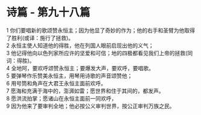 # 诗篇 - 第九十八篇
  
 1 你们要唱新的歌颂赞永恒主；因为他显了奇妙的作为；他的右手和圣臂为他取得了胜利(或译：施行了拯救)。  
 2 永恒主使人知道他的得胜，他在列国人眼前启现出他的义气；  
 3 他记得他向以色列家所应许的坚爱和可信；地的四极都看见我们上帝的拯救(同词：得胜)。  
 4 全地阿，要欢呼颂赞永恒主；要爆发大声，要欢呼，要唱歌。  
 5 要弹琴作乐赞美永恒主，用琴用诗歌的声音颂赞他；  
 6 用号筒和角声在大君王永恒主面前欢呼。  
 7 愿海和充满于海中的，澎湃如雷；愿世界和住于其间的，都发声。  
 8 愿洪流拍掌；愿诸山在永恒主面前一同欢呼，  
 9 因为他来了要审判全地；他必按公义审判世界，按公正审判万族之民。